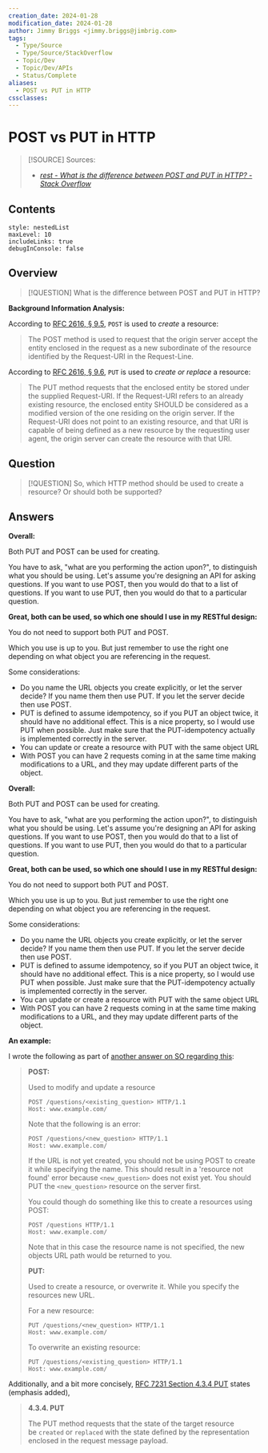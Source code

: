 ```yaml
---
creation_date: 2024-01-28
modification_date: 2024-01-28
author: Jimmy Briggs <jimmy.briggs@jimbrig.com>
tags:
  - Type/Source
  - Type/Source/StackOverflow
  - Topic/Dev
  - Topic/Dev/APIs
  - Status/Complete
aliases:
  - POST vs PUT in HTTP
cssclasses: 
---
```


# POST vs PUT in HTTP

> [!SOURCE] Sources:
> - *[rest - What is the difference between POST and PUT in HTTP? - Stack Overflow](https://stackoverflow.com/questions/630453/what-is-the-difference-between-post-and-put-in-http)*

## Contents

```table-of-contents
style: nestedList
maxLevel: 10
includeLinks: true
debugInConsole: false
```

## Overview

> [!QUESTION] What is the difference between POST and PUT in HTTP?

**Background Information Analysis:**

According to [RFC 2616, § 9.5](https://www.rfc-editor.org/rfc/rfc2616#section-9.5), `POST` is used to _create_ a resource:

> The POST method is used to request that the origin server accept the entity enclosed in the request as a new subordinate of the resource identified by the Request-URI in the Request-Line.

According to [RFC 2616, § 9.6](https://www.rfc-editor.org/rfc/rfc2616#section-9.6), `PUT` is used to _create or replace_ a resource:

> The PUT method requests that the enclosed entity be stored under the supplied Request-URI. If the Request-URI refers to an already existing resource, the enclosed entity SHOULD be considered as a modified version of the one residing on the origin server. If the Request-URI does not point to an existing resource, and that URI is capable of being defined as a new resource by the requesting user agent, the origin server can create the resource with that URI.

## Question

> [!QUESTION] So, which HTTP method should be used to create a resource? Or should both be supported?

## Answers

**Overall:**

Both PUT and POST can be used for creating.

You have to ask, "what are you performing the action upon?", to distinguish what you should be using. Let's assume you're designing an API for asking questions. If you want to use POST, then you would do that to a list of questions. If you want to use PUT, then you would do that to a particular question.

**Great, both can be used, so which one should I use in my RESTful design:**

You do not need to support both PUT and POST.

Which you use is up to you. But just remember to use the right one depending on what object you are referencing in the request.

Some considerations:

- Do you name the URL objects you create explicitly, or let the server decide? If you name them then use PUT. If you let the server decide then use POST.
- PUT is defined to assume idempotency, so if you PUT an object twice, it should have no additional effect. This is a nice property, so I would use PUT when possible. Just make sure that the PUT-idempotency actually is implemented correctly in the server.
- You can update or create a resource with PUT with the same object URL
- With POST you can have 2 requests coming in at the same time making modifications to a URL, and they may update different parts of the object.

**Overall:**

Both PUT and POST can be used for creating.

You have to ask, "what are you performing the action upon?", to distinguish what you should be using. Let's assume you're designing an API for asking questions. If you want to use POST, then you would do that to a list of questions. If you want to use PUT, then you would do that to a particular question.

**Great, both can be used, so which one should I use in my RESTful design:**

You do not need to support both PUT and POST.

Which you use is up to you. But just remember to use the right one depending on what object you are referencing in the request.

Some considerations:

- Do you name the URL objects you create explicitly, or let the server decide? If you name them then use PUT. If you let the server decide then use POST.
- PUT is defined to assume idempotency, so if you PUT an object twice, it should have no additional effect. This is a nice property, so I would use PUT when possible. Just make sure that the PUT-idempotency actually is implemented correctly in the server.
- You can update or create a resource with PUT with the same object URL
- With POST you can have 2 requests coming in at the same time making modifications to a URL, and they may update different parts of the object.

**An example:**

I wrote the following as part of [another answer on SO regarding this](https://stackoverflow.com/questions/256349/what-are-the-best-common-restful-url-verbs-and-actions/256359#256359):

> **POST:**
> 
> Used to modify and update a resource
> 
> ```
> POST /questions/<existing_question> HTTP/1.1
> Host: www.example.com/
> ```
> 
> Note that the following is an error:
> 
> ```
> POST /questions/<new_question> HTTP/1.1
> Host: www.example.com/
> ```
> 
> If the URL is not yet created, you should not be using POST to create it while specifying the name. This should result in a 'resource not found' error because `<new_question>` does not exist yet. You should PUT the `<new_question>` resource on the server first.
> 
> You could though do something like this to create a resources using POST:
> 
> ```
> POST /questions HTTP/1.1
> Host: www.example.com/
> ```
> 
> Note that in this case the resource name is not specified, the new objects URL path would be returned to you.
> 
> **PUT:**
> 
> Used to create a resource, or overwrite it. While you specify the resources new URL.
> 
> For a new resource:
> 
> ```
> PUT /questions/<new_question> HTTP/1.1
> Host: www.example.com/
> ```
> 
> To overwrite an existing resource:
> 
> ```
> PUT /questions/<existing_question> HTTP/1.1
> Host: www.example.com/
> ```

Additionally, and a bit more concisely, [RFC 7231 Section 4.3.4 PUT](https://www.rfc-editor.org/rfc/rfc7231#section-4.3.4) states (emphasis added),

> **4.3.4. PUT**
> 
> The PUT method requests that the state of the target resource be `created` or `replaced` with the state defined by the representation enclosed in the request message payload.